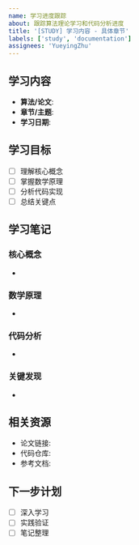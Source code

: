 ```yaml
---
name: 学习进度跟踪
about: 跟踪算法理论学习和代码分析进度
title: '[STUDY] 学习内容 - 具体章节'
labels: ['study', 'documentation']
assignees: 'YueyingZhu'
---
```


## 学习内容
- **算法/论文**: 
- **章节/主题**: 
- **学习日期**: 

## 学习目标
- [ ] 理解核心概念
- [ ] 掌握数学原理
- [ ] 分析代码实现
- [ ] 总结关键点

## 学习笔记
### 核心概念
- 

### 数学原理
- 

### 代码分析
- 

### 关键发现
- 

## 相关资源
- 论文链接: 
- 代码仓库: 
- 参考文档: 

## 下一步计划
- [ ] 深入学习
- [ ] 实践验证
- [ ] 笔记整理
